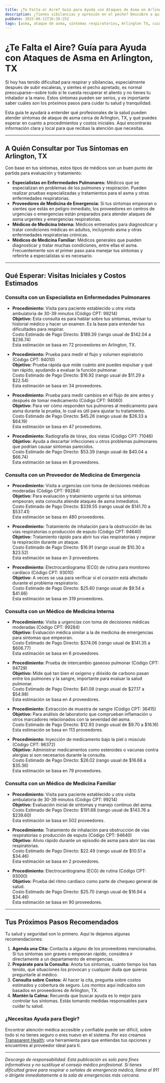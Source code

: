 ```yaml
---
title: ¿Te Falta el Aire? Guía para Ayuda con Ataques de Asma en Arlington, TX  
description: ¿Tienes sibilancias y opresión en el pecho? Descubre a quién acudir por ayuda con ataques de asma en Arlington, TX, y qué costos iniciales podrías esperar.  
pubDate: 2025-06-11T16:39:25Z  
tags: [asma, ataque de asma, síntomas respiratorios, Arlington TX, cuidado pulmonar, medicina de emergencia, medicina familiar, costos de salud]  
---
```


# ¿Te Falta el Aire? Guía para Ayuda con Ataques de Asma en Arlington, TX

Si hoy has tenido dificultad para respirar y sibilancias, especialmente después de subir escaleras, y sientes el pecho apretado, es normal preocuparse—sobre todo si te cuesta recuperar el aliento y no tienes tu inhalador a la mano. Estos síntomas pueden ser serios, y es importante saber cuáles son los próximos pasos para cuidar tu salud y tranquilidad.

Esta guía te ayudará a entender qué profesionales de la salud pueden atender síntomas de ataque de asma cerca de Arlington, TX, y qué puedes esperar en cuanto a procedimientos y costos iniciales. Aquí encontrarás información clara y local para que recibas la atención que necesitas.

---

## A Quién Consultar por Tus Síntomas en Arlington, TX

Con base en tus síntomas, estos tipos de médicos son un buen punto de partida para evaluación y tratamiento:

- **Especialistas en Enfermedades Pulmonares:** Médicos que se especializan en problemas de los pulmones y respiración. Pueden realizar pruebas especializadas y tratamientos para el asma y otras enfermedades respiratorias.
- **Proveedores de Medicina de Emergencia:** Si tus síntomas empeoran o sientes que estás en peligro inmediato, los proveedores en centros de urgencias o emergencias están preparados para atender ataques de asma urgentes y emergencias respiratorias.
- **Médicos de Medicina Interna:** Médicos entrenados para diagnosticar y tratar condiciones médicas en adultos, incluyendo asma y otras enfermedades respiratorias crónicas.
- **Médicos de Medicina Familiar:** Médicos generales que pueden diagnosticar y tratar muchas condiciones, entre ellas el asma. Frecuentemente son el primer paso para manejar tus síntomas y referirte a especialistas si es necesario.

---

## Qué Esperar: Visitas Iniciales y Costos Estimados

### Consulta con un Especialista en Enfermedades Pulmonares

- **Procedimiento:** Visita para paciente establecido u otra visita ambulatoria de 30-39 minutos (Código CPT: 99214)  
  **Objetivo:** Esta consulta es para hablar sobre tus síntomas, revisar tu historial médico y hacer un examen. Es la base para entender tus dificultades para respirar.  
  Costo Estimado de Pago Directo: $189.39 (rango usual de $142.04 a $236.74)  
  Esta estimación se basa en 72 proveedores en Arlington, TX.

- **Procedimiento:** Prueba para medir el flujo y volumen espiratorio (Código CPT: 94010)  
  **Objetivo:** Prueba rápida que mide cuánto aire puedes expulsar y qué tan rápido, ayudando a evaluar la función pulmonar.  
  Costo Estimado de Pago Directo: $16.92 (rango usual de $11.29 a $22.54)  
  Esta estimación se basa en 34 proveedores.

- **Procedimiento:** Prueba para medir cambios en el flujo de aire antes y después de tomar medicamento (Código CPT: 94060)  
  **Objetivo:** Para ver cómo responden tus pulmones al medicamento para asma durante la prueba, lo cual es útil para ajustar tu tratamiento.  
  Costo Estimado de Pago Directo: $45.26 (rango usual de $26.33 a $64.19)  
  Esta estimación se basa en 47 proveedores.

- **Procedimiento:** Radiografía de tórax, dos vistas (Código CPT: 71046)  
  **Objetivo:** Ayuda a descartar infecciones u otros problemas pulmonares que podrían causar síntomas parecidos.  
  Costo Estimado de Pago Directo: $53.39 (rango usual de $40.04 a $66.74)  
  Esta estimación se basa en 8 proveedores.

### Consulta con un Proveedor de Medicina de Emergencia

- **Procedimiento:** Visita a urgencias con toma de decisiones médicas moderadas (Código CPT: 99284)  
  **Objetivo:** Para evaluación y tratamiento urgente si tus síntomas empeoran; esta consulta atiende ataques de asma inmediatos.  
  Costo Estimado de Pago Directo: $339.55 (rango usual de $141.70 a $537.41)  
  Esta estimación se basa en 480 proveedores.

- **Procedimiento:** Tratamiento de inhalación para la obstrucción de las vías respiratorias o producción de esputo (Código CPT: 94640)  
  **Objetivo:** Tratamiento rápido para abrir tus vías respiratorias y mejorar la respiración durante un ataque.  
  Costo Estimado de Pago Directo: $16.91 (rango usual de $10.30 a $23.52)  
  Esta estimación se basa en 3 proveedores.

- **Procedimiento:** Electrocardiograma (ECG) de rutina para monitoreo cardíaco (Código CPT: 93010)  
  **Objetivo:** A veces se usa para verificar si el corazón está afectado durante el problema respiratorio.  
  Costo Estimado de Pago Directo: $25.60 (rango usual de $9.54 a $41.66)  
  Esta estimación se basa en 319 proveedores.

### Consulta con un Médico de Medicina Interna

- **Procedimiento:** Visita a urgencias con toma de decisiones médicas moderadas (Código CPT: 99284)  
  **Objetivo:** Evaluación médica similar a la de medicina de emergencias para síntomas que empeoran.  
  Costo Estimado de Pago Directo: $374.06 (rango usual de $141.35 a $606.77)  
  Esta estimación se basa en 6 proveedores.

- **Procedimiento:** Prueba de intercambio gaseoso pulmonar (Código CPT: 94729)  
  **Objetivo:** Mide qué tan bien el oxígeno y dióxido de carbono pasan entre los pulmones y la sangre, importante para evaluar la salud pulmonar.  
  Costo Estimado de Pago Directo: $41.08 (rango usual de $27.17 a $54.98)  
  Esta estimación se basa en 4 proveedores.

- **Procedimiento:** Extracción de muestra de sangre (Código CPT: 36415)  
  **Objetivo:** Para análisis de laboratorio que comprueban inflamación u otros marcadores relacionados con la severidad del asma.  
  Costo Estimado de Pago Directo: $12.93 (rango usual de $9.70 a $16.16)  
  Esta estimación se basa en 113 proveedores.

- **Procedimiento:** Inyección de medicamento bajo la piel o músculo (Código CPT: 96372)  
  **Objetivo:** Administrar medicamentos como esteroides o vacunas contra alergias si son necesarios durante la consulta.  
  Costo Estimado de Pago Directo: $26.02 (rango usual de $16.68 a $35.36)  
  Esta estimación se basa en 79 proveedores.

### Consulta con un Médico de Medicina Familiar

- **Procedimiento:** Visita para paciente establecido u otra visita ambulatoria de 30-39 minutos (Código CPT: 99214)  
  **Objetivo:** Evaluación inicial de síntomas y manejo continuo del asma.  
  Costo Estimado de Pago Directo: $191.68 (rango usual de $143.76 a $239.60)  
  Esta estimación se basa en 502 proveedores.

- **Procedimiento:** Tratamiento de inhalación para obstrucción de vías respiratorias o producción de esputo (Código CPT: 94640)  
  **Objetivo:** Alivio rápido durante un episodio de asma para abrir las vías respiratorias.  
  Costo Estimado de Pago Directo: $22.49 (rango usual de $10.51 a $34.46)  
  Esta estimación se basa en 2 proveedores.

- **Procedimiento:** Electrocardiograma (ECG) de rutina (Código CPT: 93000)  
  **Objetivo:** Prueba del ritmo cardíaco como parte de chequeo general de salud.  
  Costo Estimado de Pago Directo: $25.70 (rango usual de $16.94 a $34.46)  
  Esta estimación se basa en 90 proveedores.

---

## Tus Próximos Pasos Recomendados

Tu salud y seguridad son lo primero. Aquí te dejamos algunas recomendaciones:

1. **Agenda una Cita:** Contacta a alguno de los proveedores mencionados. Si tus síntomas son graves o empeoran rápido, considera ir directamente a un departamento de emergencias.
2. **Prepárate para la Consulta:** Anota tus síntomas, cuánto tiempo los has tenido, qué situaciones los provocan y cualquier duda que quieras preguntarle al médico.
3. **Consulta sobre Costos:** Al hacer la cita, pregunta sobre costos estimados y cobertura de seguro. Los montos aquí indicados son basados en proveedores de Arlington, TX.
4. **Mantén la Calma:** Recuerda que buscar ayuda es lo mejor para controlar tus síntomas. Estás tomando medidas responsables para cuidar tu salud.

### ¿Necesitas Ayuda para Elegir?

Encontrar atención médica accesible y confiable puede ser difícil, sobre todo si no tienes seguro o eres nuevo en el sistema. Por eso creamos [Transparent Health](https://transparenthealth.ai): una herramienta para que entiendas tus opciones y encuentres al proveedor ideal para ti.

---

*Descargo de responsabilidad: Esta publicación es solo para fines informativos y no sustituye el consejo médico profesional. Si tienes dificultad grave para respirar o señales de emergencia médica, llama al 911 o dirígete inmediatamente a la sala de emergencias más cercana.*